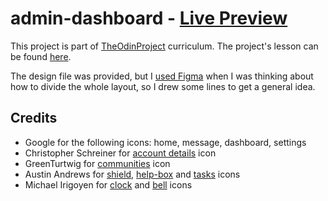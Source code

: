 # admin-dashboard - [Live Preview](https://porobertdev.github.io/admin-dashboard/)

This project is part of [TheOdinProject](https://www.theodinproject.com/) curriculum. The project's lesson can be found [here](https://www.theodinproject.com/lessons/node-path-intermediate-html-and-css-admin-dashboard).

The design file was provided, but I [used Figma](https://www.figma.com/file/49mFzqnnlPiUNWFuCaxFiw/TOP-admin-dashboard?type=design&node-id=0%3A1&mode=design&t=y7tZPg9vq849Borb-1https:/) when I was thinking about how to divide the whole layout, so I drew some lines to get a general idea.

## Credits

* Google for the following icons: home, message, dashboard, settings
* Christopher Schreiner for [account details](https://pictogrammers.com/library/mdi/icon/card-account-details/https:/) icon
* GreenTurtwig for [communities](https://pictogrammers.com/library/mdi/icon/account-group/) icon
* Austin Andrews for [shield](https://pictogrammers.com/library/mdi/icon/shield/https:/), [help-box](https://pictogrammers.com/library/mdi/icon/help-box/) and [tasks](https://pictogrammers.com/library/mdi/icon/note-multiple/) icons
* Michael Irigoyen for [clock](https://pictogrammers.com/library/mdi/icon/clock-time-three-outline/https://) and [bell](https://pictogrammers.com/library/mdi/icon/bell-badge-outline/https:/) icons
